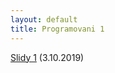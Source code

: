 ```yaml
---
layout: default
title: Programovani 1
---
```



[Slidy 1](https://docs.google.com/presentation/d/1VsQabBsZkFGDMWoA7S9bMhSa4TbiZ45w7tCUPZGNPA4/edit?usp=sharing) (3.10.2019) <br>
<!---[Slidy 2](https://docs.google.com/presentation/d/1gcHGAeUxrgl3M88gYPWndMMymK3GxnDeYnxO-Aucwjs/edit?usp=sharing) (11.10.2018) <br>
[Slidy 3](https://docs.google.com/presentation/d/1V3Je6XFT-SzA3zZUoeLEJmhL5r_-PmRflfhrEkZw0Cw/edit?usp=sharing) (18.10.2018) <br>
[Slidy 4](https://docs.google.com/presentation/d/1G513SsIJaZr6xkgw_wmoOXNnBQk0YEMtSYfAwI1FWAA/edit?usp=sharing) (25.10.2018) <br>
[Slidy 5](https://docs.google.com/presentation/d/1w0MUkwQeo0LUiPj_i6fCxj7Qk__wgZGV68grODN0Izs/edit?usp=sharing) (1.11.2018) <br>
[Slidy 6](https://docs.google.com/presentation/d/1vm8KWHf-hA50OgawGJVfhuPMWHk8cD_Vry5Qne3mcaU/edit?usp=sharing) (8.11.2018) <br>
[Slidy 7](https://docs.google.com/presentation/d/1Hv9-XSlk3g6IlLhdVoBYa9SJBf3GEWh5_XOy_y_5vcM/edit?usp=sharing) (15.11.2018) <br>
[Slidy 8](https://docs.google.com/presentation/d/1pIu05vszkftsHdjN-ZviwfSb9pBYRcZ6swFoE1vFYuo/edit?usp=sharing) (28.11.2018) <br>
[Slidy 9](https://docs.google.com/presentation/d/1ADqU7aoZU-1YBDk2nAL5bXNftCDRQ6LEzqyuyd46R5o/edit?usp=sharing) (6.12.2018) <br> -->
